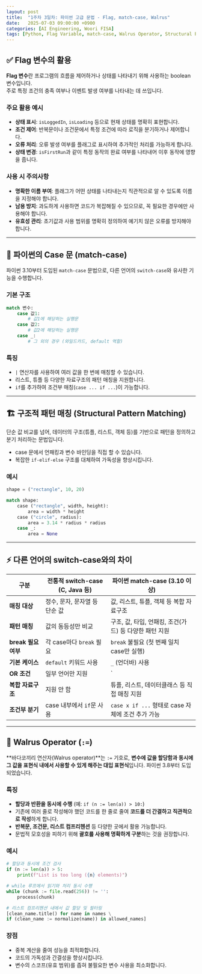 ```yaml
---
layout: post
title:  "1주차 3일차: 파이썬 고급 문법 - Flag, match-case, Walrus"
date:   2025-07-03 09:00:00 +0900
categories: [AI Engineering, Woori FISA]
tags: [Python, Flag Variable, match-case, Walrus Operator, Structural Pattern Matching]
---
```


## ✅ Flag 변수의 활용

**Flag 변수**란 프로그램의 흐름을 제어하거나 상태를 나타내기 위해 사용하는 boolean 변수입니다.  
주로 특정 조건의 충족 여부나 이벤트 발생 여부를 나타내는 데 쓰입니다.

### 주요 활용 예시

- **상태 표시**: `isLoggedIn`, `isLoading` 등으로 현재 상태를 명확히 표현합니다.
- **조건 제어**: 반복문이나 조건문에서 특정 조건에 따라 로직을 분기하거나 제어합니다.
- **오류 처리**: 오류 발생 여부를 플래그로 표시하여 추가적인 처리를 가능하게 합니다.
- **상태 변경**: `isFirstRun`과 같이 특정 동작의 완료 여부를 나타내어 이후 동작에 영향을 줍니다.

### 사용 시 주의사항

- **명확한 이름 부여**: 플래그가 어떤 상태를 나타내는지 직관적으로 알 수 있도록 이름을 지정해야 합니다.
- **남용 방지**: 과도하게 사용하면 코드가 복잡해질 수 있으므로, 꼭 필요한 경우에만 사용해야 합니다.
- **유효성 관리**: 초기값과 사용 범위를 명확히 정의하여 예기치 않은 오류를 방지해야 합니다.

---

## 🧩 파이썬의 Case 문 (match-case)

파이썬 3.10부터 도입된 `match-case` 문법으로, 다른 언어의 `switch-case`와 유사한 기능을 수행합니다.

### 기본 구조

```python
match 변수:
    case 값1:
        # 값1에 해당하는 실행문
    case 값2:
        # 값2에 해당하는 실행문
    case _:
        # 그 외의 경우 (와일드카드, default 역할)
```


### 특징

- `|` 연산자를 사용하여 여러 값을 한 번에 매칭할 수 있습니다.
- 리스트, 튜플 등 다양한 자료구조의 패턴 매칭을 지원합니다.
- `if`를 추가하여 조건부 매칭(`case ... if ...`)이 가능합니다.

---

## 🏗️ 구조적 패턴 매칭 (Structural Pattern Matching)

단순 값 비교를 넘어, 데이터의 구조(튜플, 리스트, 객체 등)를 기반으로 패턴을 정의하고 분기 처리하는 문법입니다.

- case 문에서 언패킹과 변수 바인딩을 직접 할 수 있습니다.
- 복잡한 `if-elif-else` 구조를 대체하여 가독성을 향상시킵니다.

### 예시

```python
shape = ("rectangle", 10, 20)

match shape:
    case ("rectangle", width, height):
        area = width * height
    case ("circle", radius):
        area = 3.14 * radius * radius
    case _:
        area = None
```


---

## ⚡️ 다른 언어의 switch-case와의 차이

| 구분 | 전통적 switch-case (C, Java 등) | 파이썬 match-case (3.10 이상) |
|---|---|---|
| **매칭 대상** | 정수, 문자, 문자열 등 단순 값 | 값, 리스트, 튜플, 객체 등 복합 자료구조 |
| **패턴 매칭** | 값의 동등성만 비교 | 구조, 값, 타입, 언패킹, 조건(가드) 등 다양한 패턴 지원 |
| **break 필요 여부** | 각 case마다 `break` 필요 | `break` 불필요 (첫 번째 일치 case만 실행) |
| **기본 케이스** | `default` 키워드 사용 | `_` (언더바) 사용 |
| **OR 조건** | 일부 언어만 지원 | `|` 연산자로 지원 |
| **복합 자료구조** | 지원 안 함 | 튜플, 리스트, 데이터클래스 등 직접 매칭 지원 |
| **조건부 분기** | case 내부에서 `if`문 사용 | `case x if ...` 형태로 case 자체에 조건 추가 가능 |

---

## 🦭 Walrus Operator (`:=`)

**바다코끼리 연산자(Walrus operator)**는 `:=` 기호로, **변수에 값을 할당함과 동시에 그 값을 표현식 내에서 사용할 수 있게 해주는 대입 표현식**입니다. 파이썬 3.8부터 도입되었습니다.

### 특징

- **할당과 반환을 동시에 수행** (예: `if (n := len(a)) > 10:`)
- 기존에 여러 줄로 작성해야 했던 코드를 한 줄로 줄여 **코드를 더 간결하고 직관적으로 작성**하게 합니다.
- **반복문, 조건문, 리스트 컴프리헨션** 등 다양한 곳에서 활용 가능합니다.
- 문법적 모호성을 피하기 위해 **괄호를 사용해 명확하게 구분**하는 것을 권장합니다.

### 예시

```python
# 할당과 동시에 조건 검사
if (n := len(a)) > 5:
    print(f"List is too long ({n} elements)")

# while 루프에서 읽기와 처리 동시 수행
while (chunk := file.read(256)) != '':
    process(chunk)

# 리스트 컴프리헨션 내에서 값 할당 및 필터링
[clean_name.title() for name in names \
if (clean_name := normalize(name)) in allowed_names]
```


### 장점

- 중복 계산을 줄여 성능을 최적화합니다.
- 코드의 가독성과 간결성을 향상시킵니다.
- 변수의 스코프(유효 범위)를 좁혀 불필요한 변수 사용을 최소화합니다.
